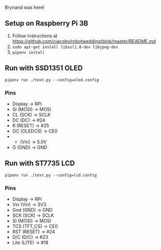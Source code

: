 Brynand was here!

## Setup on Raspberry Pi 3B

1. Follow instructions at https://github.com/cjacoby/robotwedding/blob/master/README.md
1. `sudo apt-get install libssl1.0-dev libjpeg-dev`
1. `pipenv install`

## Run with SSD1351 OLED
```pipenv run ./text.py --config=oled.config```

### Pins
* Display -> RPi
* SI (MOSI) -> MOSI
* CL (SCK) -> SCLK
* DC (DC) -> #24
* R (RESET) -> #25
* OC (OLEDCS) -> CE0
* + (Vin) -> 5.0V
* G (GND) -> GND

## Run with ST7735 LCD
```pipenv run ./text.py --config=lcd.config```

### Pins
* Display -> RPi
* Vin (Vin) -> 3V3
* Gnd (GND) -> GND
* SCK (SCK) -> SCLK
* SI (MOSI) -> MOSI
* TCS (TFT_CS) -> CE0
* RST (RESET) -> #24
* D/C (D/C) -> #23
* Lite (LITE) -> #18
